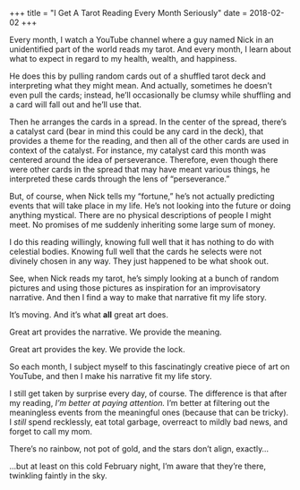 +++
title = "I Get A Tarot Reading Every Month Seriously"
date = 2018-02-02
+++

Every month, I watch a YouTube channel where a guy named Nick in an unidentified part of the world reads my tarot. And every month, I learn about what to expect in regard to my health, wealth, and happiness.

He does this by pulling random cards out of a shuffled tarot deck and interpreting what they might mean. And actually, sometimes he doesn’t even pull the cards; instead, he’ll occasionally be clumsy while shuffling and a card will fall out and he’ll use that.

Then he arranges the cards in a spread. In the center of the spread, there’s a catalyst card (bear in mind this could be any card in the deck), that provides a theme for the reading, and then all of the other cards are used in context of the catalyst. For instance, my catalyst card this month was centered around the idea of perseverance. Therefore, even though there were other cards in the spread that may have meant various things, he interpreted these cards through the lens of “perseverance.”

But, of course, when Nick tells my “fortune,” he’s not actually predicting events that will take place in my life. He’s not looking into the future or doing anything mystical. There are no physical descriptions of people I might meet. No promises of me suddenly inheriting some large sum of money.

I do this reading willingly, knowing full well that it has nothing to do with celestial bodies. Knowing full well that the cards he selects were not divinely chosen in any way. They just happened to be what shook out.

See, when Nick reads my tarot, he’s simply looking at a bunch of random pictures and using those pictures as inspiration for an improvisatory narrative. And then I find a way to make that narrative fit my life story.

It’s moving. And it’s what **all** great art does.

Great art provides the narrative. We provide the meaning.

Great art provides the key. We provide the lock.

So each month, I subject myself to this fascinatingly creative piece of art on YouTube, and then I make his narrative fit my life story.

I still get taken by surprise every day, of course. The difference is that after my reading, _I’m better at paying attention._ I’m better at filtering out the meaningless events from the meaningful ones (because that can be tricky). I _still_ spend recklessly, eat total garbage, overreact to mildly bad news, and forget to call my mom.

There’s no rainbow, not pot of gold, and the stars don’t align, exactly…

…but at least on this cold February night, I’m aware that they’re there, twinkling faintly in the sky.
